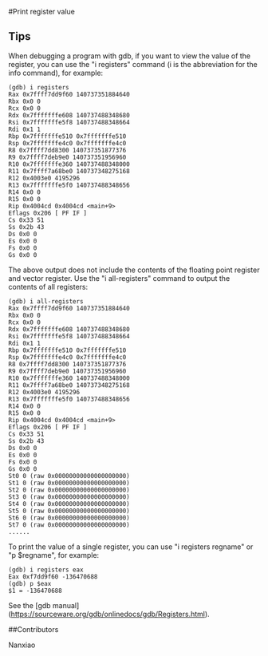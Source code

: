 #Print register value

## Tips
When debugging a program with gdb, if you want to view the value of the register, you can use the "i registers" command (i is the abbreviation for the info command), for example:

```
(gdb) i registers
Rax 0x7ffff7dd9f60 140737351884640
Rbx 0x0 0
Rcx 0x0 0
Rdx 0x7fffffffe608 140737488348680
Rsi 0x7fffffffe5f8 140737488348664
Rdi 0x1 1
Rbp 0x7fffffffe510 0x7fffffffe510
Rsp 0x7fffffffe4c0 0x7fffffffe4c0
R8 0x7ffff7dd8300 140737351877376
R9 0x7ffff7deb9e0 140737351956960
R10 0x7fffffffe360 140737488348000
R11 0x7ffff7a68be0 140737348275168
R12 0x4003e0 4195296
R13 0x7fffffffe5f0 140737488348656
R14 0x0 0
R15 0x0 0
Rip 0x4004cd 0x4004cd <main+9>
Eflags 0x206 [ PF IF ]
Cs 0x33 51
Ss 0x2b 43
Ds 0x0 0
Es 0x0 0
Fs 0x0 0
Gs 0x0 0
```
The above output does not include the contents of the floating point register and vector register. Use the "i all-registers" command to output the contents of all registers:


```
(gdb) i all-registers
Rax 0x7ffff7dd9f60 140737351884640
Rbx 0x0 0
Rcx 0x0 0
Rdx 0x7fffffffe608 140737488348680
Rsi 0x7fffffffe5f8 140737488348664
Rdi 0x1 1
Rbp 0x7fffffffe510 0x7fffffffe510
Rsp 0x7fffffffe4c0 0x7fffffffe4c0
R8 0x7ffff7dd8300 140737351877376
R9 0x7ffff7deb9e0 140737351956960
R10 0x7fffffffe360 140737488348000
R11 0x7ffff7a68be0 140737348275168
R12 0x4003e0 4195296
R13 0x7fffffffe5f0 140737488348656
R14 0x0 0
R15 0x0 0
Rip 0x4004cd 0x4004cd <main+9>
Eflags 0x206 [ PF IF ]
Cs 0x33 51
Ss 0x2b 43
Ds 0x0 0
Es 0x0 0
Fs 0x0 0
Gs 0x0 0
St0 0 (raw 0x00000000000000000000)
St1 0 (raw 0x00000000000000000000)
St2 0 (raw 0x00000000000000000000)
St3 0 (raw 0x00000000000000000000)
St4 0 (raw 0x00000000000000000000)
St5 0 (raw 0x00000000000000000000)
St6 0 (raw 0x00000000000000000000)
St7 0 (raw 0x00000000000000000000)
......
```

To print the value of a single register, you can use "i registers regname" or "p $regname", for example:

```
(gdb) i registers eax
Eax 0xf7dd9f60 -136470688
(gdb) p $eax
$1 = -136470688
```

See the [gdb manual] (https://sourceware.org/gdb/onlinedocs/gdb/Registers.html).

##Contributors

Nanxiao

